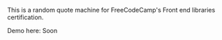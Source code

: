 This is a random quote machine for FreeCodeCamp's Front end libraries certification.

Demo here: Soon